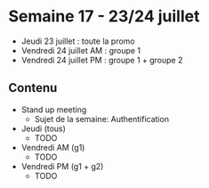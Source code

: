 # Semaine 17 - 23/24 juillet

- Jeudi 23 juillet : toute la promo
- Vendredi 24 juillet AM : groupe 1
- Vendredi 24 juillet PM : groupe 1 + groupe 2

## Contenu

- Stand up meeting
    - Sujet de la semaine: Authentification
- Jeudi (tous)
    - TODO
- Vendredi AM (g1)
    - TODO
- Vendredi PM (g1 + g2)
    - TODO
